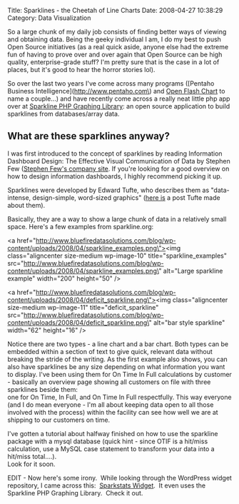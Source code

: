 Title: Sparklines - the Cheetah of Line Charts
Date:  2008-04-27 10:38:29
Category: Data Visualization

So a large chunk of my daily job consists of finding better ways of viewing  and obtaining data.  Being the geeky 
individual I am, I do my best to push Open Source initiatives (as a real quick aside, anyone else had the extreme fun of
having to prove over and over again that Open Source can be high quality, enterprise-grade stuff?  I'm pretty sure that 
is the case in a lot of places, but it's good to hear the horror stories lol).

So over the last two years I've come across many programs ([Pentaho Business Intelligence](http://www.pentaho.com\) and
[Open Flash Chart](http://teethgrinder.co.uk/open-flash-chart/) to name a couple...) and have recently come across a 
really neat little php app over at [Sparkline PHP Graphing Library](http://sparkline.org\)):  an open source application
to build sparklines from databases/array data.

## What are these sparklines anyway?

I was first introduced to the concept of sparklines by reading Information Dashboard Design:  The Effective Visual 
Communication of Data by Stephen Few ([Stephen Few's company site](http://www.perceptualedge.com/).  If you're looking 
for a good overview on how to design information dashboards, I highly recommend picking it up.

Sparklines were developed by Edward Tufte, who describes them as "data-intense, design-simple, word-sized graphics" 
([here is](http://www.edwardtufte.com/bboard/q-and-a-fetch-msg?msg_id=0001OR&amp;topic_id=1)  a post Tufte made about 
them).

Basically, they are a way to show a large chunk of data in a relatively small space.  Here's a few examples from 
sparkline.org:

<a href=\"http://www.bluefiredatasolutions.com/blog/wp-content/uploads/2008/04/sparkline_examples.png\"><img class=\"aligncenter size-medium wp-image-10\" title=\"sparkline_examples\" src=\"http://www.bluefiredatasolutions.com/blog/wp-content/uploads/2008/04/sparkline_examples.png\" alt=\"Large sparkline example\" width=\"200\" height=\"50\" /></a>

<a href=\"http://www.bluefiredatasolutions.com/blog/wp-content/uploads/2008/04/deficit_sparkline.png\"><img class=\"aligncenter size-medium wp-image-11\" title=\"deficit_sparkline\" src=\"http://www.bluefiredatasolutions.com/blog/wp-content/uploads/2008/04/deficit_sparkline.png\" alt=\"bar style sparkline\" width=\"62\" height=\"16\" /></a>

Notice there are two types - a line chart and a bar chart.  Both types can be embedded within a section of text to give 
quick, relevant data without breaking the stride of the writing.  As the first example also shows, you can also have 
sparklines be any size depending on what information you want to display.   I've been using them for On Time In Full 
calculations by customer - basically an overview page showing all customers on file with three sparklines beside them:  
one for On Time, In Full, and On Time In Full respectfully.  This way everyone (and I do mean everyone - I'm all about 
keeping data open to all those involved with the process) within the facility can see how well we are at shipping to our
 customers on time.
 
 I've gotten a tutorial about halfway finished on how to use the sparkline package with a mysql database (quick hint - 
 since OTIF is a hit/miss calculation, use a MySQL case statement to transform your data into a hit/miss total....).  
 Look for it soon.
 
 EDIT - Now here's some irony.  While looking through the WordPress widget repository, I came across this:  
 [Sparkstats Widget](http://widgets.wordpress.com/2006/08/14/sparkstats-widget/).  
 It even uses the Sparkline PHP Graphing Library.  Check it out.